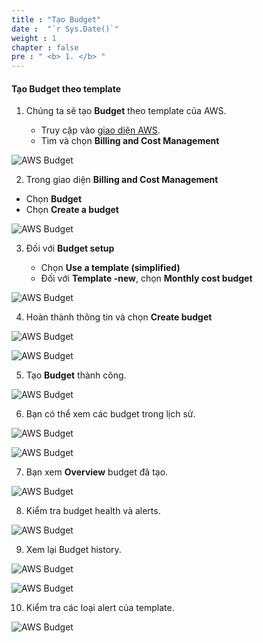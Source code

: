 ```yaml
---
title : "Tạo Budget"
date :  "`r Sys.Date()`" 
weight : 1
chapter : false
pre : " <b> 1. </b> "
---
```


#### Tạo Budget theo template


1. Chúng ta sẽ tạo **Budget** theo template của AWS. 

   - Truy cập vào [giao diện AWS](https://ap-southeast-1.console.aws.amazon.com/console/home?region=ap-southeast-1).
   - Tìm và chọn **Billing and Cost Management**

![AWS Budget](/images/1/0001.png?featherlight=false&featherlight=false&width=90pc)

2. Trong giao diện **Billing and Cost Management**

- Chọn **Budget**
- Chọn **Create a budget**

![AWS Budget](/images/1/0002.png?featherlight=false&featherlight=false&width=90pc)

3. Đối với **Budget setup**

   - Chọn **Use a template (simplified)**
   - Đối với **Template -new**, chọn **Monthly cost budget**

![AWS Budget](/images/1/0003.png?featherlight=false&featherlight=false&width=90pc)

4. Hoàn thành thông tin và chọn **Create budget**

![AWS Budget](/images/1/0004.png?featherlight=false&featherlight=false&width=90pc)

![AWS Budget](/images/1/00041.png?featherlight=false&featherlight=false&width=90pc)

5. Tạo **Budget** thành công.

![AWS Budget](/images/1/0005.png?featherlight=false&featherlight=false&width=90pc)

6. Bạn có thể xem các budget trong lịch sử.

![AWS Budget](/images/1/00060.png?featherlight=false&featherlight=false&width=90pc)

![AWS Budget](/images/1/0006.png?featherlight=false&featherlight=false&width=90pc)


7. Bạn xem **Overview** budget đã tạo.

![AWS Budget](/images/1/0008.png?featherlight=false&featherlight=false&width=90pc)

8. Kiểm tra budget health và alerts.

![AWS Budget](/images/1/0005.png?featherlight=false&featherlight=false&width=90pc)

9. Xem lại Budget history.

![AWS Budget](/images/1/00060.png?featherlight=false&featherlight=false&width=90pc)

![AWS Budget](/images/1/0006.png?featherlight=false&featherlight=false&width=90pc)

10. Kiểm tra các loại alert của template.

![AWS Budget](/images/1/00011.png?featherlight=false&featherlight=false&width=90pc)